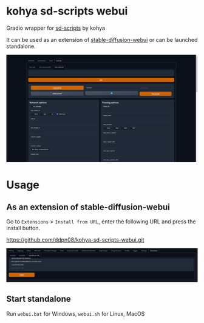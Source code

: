 # kohya sd-scripts webui

Gradio wrapper for [sd-scripts](https://github.com/kohya-ss/sd-scripts) by kohya

It can be used as an extension of [stable-diffusion-webui](https://github.com/AUTOMATIC1111/stable-diffusion-webui) or can be launched standalone.

![](/screenshots/webui-01.png)

# Usage
## As an extension of stable-diffusion-webui

Go to `Extensions` > `Install from URL`, enter the following URL and press the install button.

https://github.com/ddpn08/kohya-sd-scripts-webui.git

![](/screenshots/installation-extension.png)

## Start standalone

Run `webui.bat` for Windows, `webui.sh` for Linux, MacOS
